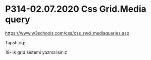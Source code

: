 # P314-02.07.2020 Css Grid.Media query

https://www.w3schools.com/css/css_rwd_mediaqueries.asp

Tapshiriq:

18-lik grid sistemi yazmalisiniz
